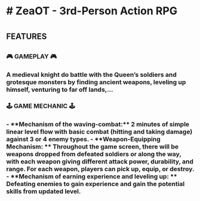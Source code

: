 <h1> # ZeaOT - 3rd-Person Action RPG <h1>
<h2> FEATURES <h2>
<h3>🎮 GAMEPLAY 🎮<h3>
A medieval knight do battle with the Queen’s soldiers and grotesque monsters by finding ancient weapons, leveling up himself, venturing to far off lands,... 
<h3>🕹 GAME MECHANIC 🕹<h3>
- **Mechanism of the waving-combat:** 2 minutes of simple linear level flow with basic combat (hitting and taking damage) against 3 or 4 enemy types.
- **Weapon-Equipping Mechanism: ** Throughout the game screen, there will be weapons dropped from defeated soldiers or along the way, with each weapon giving different attack power, durability, and range. For each weapon, players can pick up, equip, or destroy.
- **Mechanism of earning experience and leveling up: ** Defeating enemies to gain experience and gain the potential skills from updated level.
